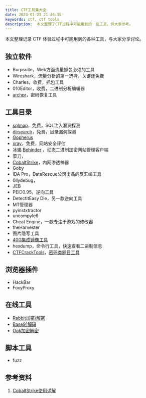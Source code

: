 ```yaml
---
title: CTF工具集大全
date: 2023-01-23 21:46:39
keywords: ctf, ctf tools
description:  本文整理了CTF过程中可能用到的一些工具，供大家参考。
---
```


本文整理记录 CTF 体验过程中可能用到的各种工具，与大家分享讨论。

## 独立软件

* Burpsuite，Web方面流量抓包必须的工具
* Wireshark，流量分析的第一选择，关键还免费
* Charles，收费，抓包工具
* 010Editor，收费，二进制分析编辑器
* [archpr](http://codelinks.cn/2023/03/04/ctf-tools-archpr/)，密码恢复工具

## 工具目录

* [sqlmap](http://codelinks.cn/2023/01/25/ctf-tools-sqlmap/)，免费，SQL注入漏洞探测
* [dirsearch](http://codelinks.cn/2023/01/26/ctf-tools-dirsearch/)，免费，目录漏洞探测
* [Gopherus](http://codelinks.cn/2023/01/27/ctf-tools-gopherus/)
* [xray](http://codelinks.cn/2023/02/24/ctf-tools-xray/)，免费，网站安全评估
* 冰蝎 [Behinder](https://github.com/rebeyond/Behinder/releases/) ，动态二进制加密网站管理客户端
* 菜刀，
* [CobaltStrike](https://www.cobaltstrike.com)，内网渗透神器
* Goby
* IDA Pro，DataRescue公司出品的反汇编工具
* 0llydebug，
* JEB
* PEiD0.95，逆向工具
* DetectItEasy Die，另一款逆向工具
* MT管理器
* pyinstxtractor
* uncompyle6
* Cheat Engine，一款专注于游戏的修改器
* theHarvester
* 图片隐写工具
* [40G集成镜像工具](https://github.com/makoto56/penetration-suite-toolkit)
* hexdump，命令行工具，快速查看二进制信息
* [CTFCrackTools](https://github.com/0Chencc/CTFCrackTools)，[密码类题目工具](https://zhuanlan.zhihu.com/p/139492625)


## 浏览器插件

* HackBar
* FoxyProxy

## 在线工具

* [Rabbit加密/解密](https://www.sojson.com/encrypt_rabbit.html)
* [Base91解码](http://www.hiencode.com/base91.html)
* [Ook加密解密](https://www.splitbrain.org/services/ook)

## 脚本工具

* fuzz

## 参考资料

1. [CobaltStrike使用详解](https://zhuanlan.zhihu.com/p/359251293)